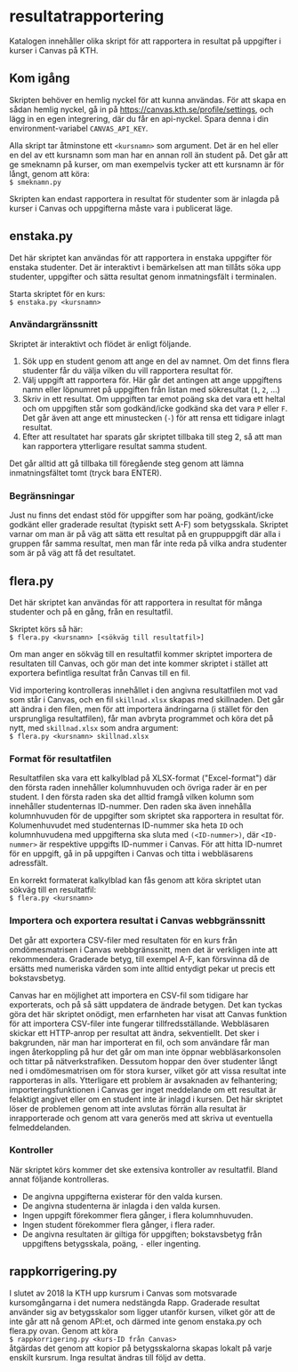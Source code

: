# resultatrapportering

Katalogen innehåller olika skript för att rapportera in resultat på uppgifter i kurser i Canvas på KTH.

## Kom igång

Skripten behöver en hemlig nyckel för att kunna användas. För att skapa en sådan hemlig nyckel, gå in på https://canvas.kth.se/profile/settings, och lägg in en egen integrering, där du får en
api-nyckel. Spara denna i din environment-variabel `CANVAS_API_KEY`.

Alla skript tar åtminstone ett `<kursnamn>` som argument. Det är en hel eller en del av ett kursnamn som man har en annan roll än student på. Det går att ge smeknamn på kurser, om man exempelvis tycker att ett kursnamn är för långt, genom att köra:  
`$ smeknamn.py`

Skripten kan endast rapportera in resultat för studenter som är inlagda på kurser i Canvas och uppgifterna måste vara i publicerat läge.

## enstaka.py

Det här skriptet kan användas för att rapportera in enstaka uppgifter för enstaka studenter. Det är interaktivt i bemärkelsen att man tillåts söka upp studenter, uppgifter och sätta resultat genom inmatningsfält i terminalen.

Starta skriptet för en kurs:  
`$ enstaka.py <kursnamn>`

### Användargränssnitt

Skriptet är interaktivt och flödet är enligt följande.

1. Sök upp en student genom att ange en del av namnet. Om det finns flera studenter får du välja vilken du vill rapportera resultat för.
2. Välj uppgift att rapportera för. Här går det antingen att ange uppgiftens namn eller löpnumret på uppgiften från listan med sökresultat (`1`, `2`, ...)
3. Skriv in ett resultat. Om uppgiften tar emot poäng ska det vara ett heltal och om uppgiften står som godkänd/icke godkänd ska det vara `P` eller `F`. Det går även att ange ett minustecken (`-`) för att rensa ett tidigare inlagt resultat.
4. Efter att resultatet har sparats går skriptet tillbaka till steg 2, så att man kan rapportera ytterligare resultat samma student.

Det går alltid att gå tillbaka till föregående steg genom att lämna inmatningsfältet tomt (tryck bara ENTER).

### Begränsningar

Just nu finns det endast stöd för uppgifter som har poäng, godkänt/icke godkänt eller graderade resultat (typiskt sett A-F) som betygsskala. Skriptet varnar om man är på väg att sätta ett resultat på en gruppuppgift där alla i gruppen får samma resultat, men man får inte reda på vilka andra studenter som är på väg att få det resultatet.

## flera.py

Det här skriptet kan användas för att rapportera in resultat för många studenter och på en gång, från en resultatfil.

Skriptet körs så här:  
`$ flera.py <kursnamn> [<sökväg till resultatfil>]`

Om man anger en sökväg till en resultatfil kommer skriptet importera de resultaten till Canvas, och gör man det inte kommer skriptet i stället att exportera befintliga resultat från Canvas till en fil.

Vid importering kontrolleras innehållet i den angivna resultatfilen mot vad som står i Canvas, och en fil `skillnad.xlsx` skapas med skillnaden. Det går att ändra i den filen, men för att importera ändringarna (i stället för den ursprungliga resultatfilen), får man avbryta programmet och köra det på nytt, med `skillnad.xlsx` som andra argument:  
`$ flera.py <kursnamn> skillnad.xlsx`

### Format för resultatfilen

Resultatfilen ska vara ett kalkylblad på XLSX-format ("Excel-format") där den första raden innehåller kolumnhuvuden och övriga rader är en per student. I den första raden ska det alltid framgå vilken kolumn som innehåller studenternas ID-nummer. Den raden ska även innehålla kolumnhuvuden för de uppgifter som skriptet ska rapportera in resultat för. Kolumenhuvudet med studenternas ID-nummer ska heta `ID` och kolumnhuvudena med uppgifterna ska sluta med `(<ID-nummer>)`, där `<ID-nummer>` är respektive uppgifts ID-nummer i Canvas. För att hitta ID-numret för en uppgift, gå in på uppgiften i Canvas och titta i webbläsarens adressfält.

En korrekt formaterat kalkylblad kan fås genom att köra skriptet utan sökväg till en resultatfil:  
`$ flera.py <kursnamn>`

### Importera och exportera resultat i Canvas webbgränssnitt

Det går att exportera CSV-filer med resultaten för en kurs från omdömesmatrisen i Canvas webbgränssnitt, men det är verkligen inte att rekommendera. Graderade betyg, till exempel A-F, kan försvinna då de ersätts med numeriska värden som inte alltid entydigt pekar ut precis ett bokstavsbetyg.

Canvas har en möjlighet att importera en CSV-fil som tidigare har exporterats, och på så sätt uppdatera de ändrade betygen. Det kan tyckas göra det här skriptet onödigt, men erfarnheten har visat att Canvas funktion för att importera CSV-filer inte fungerar tillfredsställande. Webbläsaren skickar ett HTTP-anrop per resultat att ändra, sekventiellt. Det sker i bakgrunden, när man har importerat en fil, och som användare får man ingen återkoppling på hur det går om man inte öppnar webbläsarkonsolen och tittar på nätverkstrafiken. Dessutom hoppar den över studenter långt ned i omdömesmatrisen om för stora kurser, vilket gör att vissa resultat inte rapporteras in alls. Ytterligare ett problem är avsaknaden av felhantering; importeringsfunktionen i Canvas ger inget meddelande om ett resultat är felaktigt angivet eller om en student inte är inlagd i kursen. Det här skriptet löser de problemen genom att inte avslutas förrän alla resultat är inrapporterade och genom att vara generös med att skriva ut eventuella felmeddelanden.

### Kontroller

När skriptet körs kommer det ske extensiva kontroller av resultatfil. Bland annat följande kontrolleras.

- De angivna uppgifterna existerar för den valda kursen.
- De angivna studenterna är inlagda i den valda kursen.
- Ingen uppgift förekommer flera gånger, i flera kolumnhuvuden.
- Ingen student förekommer flera gånger, i flera rader.
- De angivna resultaten är giltiga för uppgiften; bokstavsbetyg från uppgiftens betygsskala, poäng, `-` eller ingenting.

## rappkorrigering.py

I slutet av 2018 la KTH upp kursrum i Canvas som motsvarade kursomgångarna i det numera nedstängda Rapp. Graderade resultat använder sig av betygsskalor som ligger utanför kursen, vilket gör att de inte går att nå genom API:et, och därmed inte genom enstaka.py och flera.py ovan. Genom att köra  
`$ rappkorrigering.py <kurs-ID från Canvas>`  
åtgärdas det genom att kopior på betygsskalorna skapas lokalt på varje enskilt kursrum. Inga resultat ändras till följd av detta.
